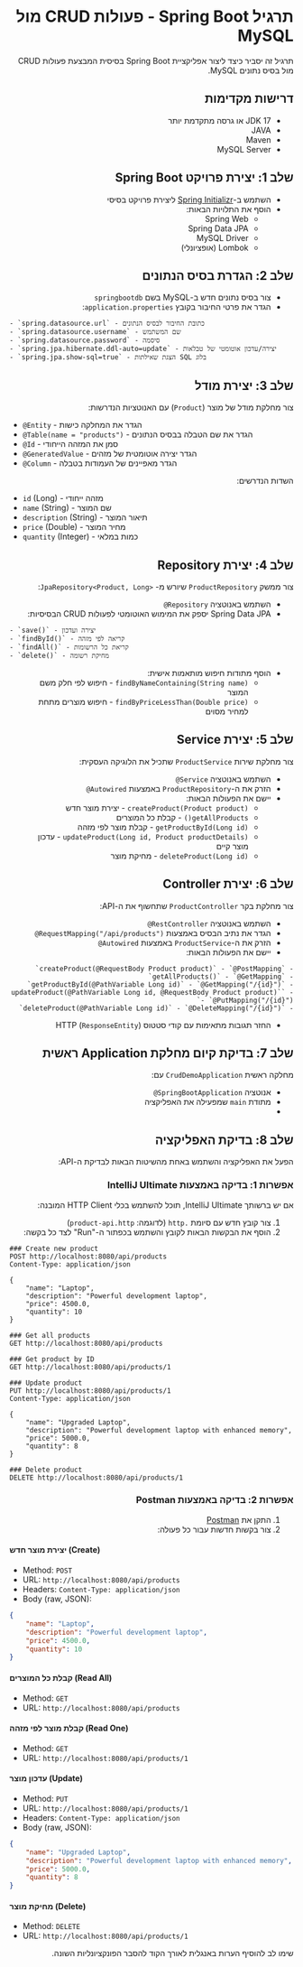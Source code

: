 <div dir="rtl">

# תרגיל Spring Boot - פעולות CRUD מול MySQL

תרגיל זה יסביר כיצד ליצור אפליקציית Spring Boot בסיסית המבצעת פעולות CRUD מול בסיס נתונים MySQL.

## דרישות מקדימות

- JDK 17 או גרסה מתקדמת יותר
- JAVA
- Maven 
- MySQL Server

## שלב 1: יצירת פרויקט Spring Boot

- השתמש ב-[Spring Initializr](https://start.spring.io/) ליצירת פרויקט בסיסי
- הוסף את התלויות הבאות:
    - Spring Web
    - Spring Data JPA
    - MySQL Driver
    - Lombok (אופציונלי)

## שלב 2: הגדרת בסיס הנתונים

- צור בסיס נתונים חדש ב-MySQL בשם `springbootdb`
- הגדר את פרטי החיבור בקובץ `application.properties`:

</div>

    - `spring.datasource.url` - כתובת החיבור לבסיס הנתונים
    - `spring.datasource.username` - שם המשתמש
    - `spring.datasource.password` - סיסמה
    - `spring.jpa.hibernate.ddl-auto=update` - יצירה/עדכון אוטומטי של טבלאות
    - `spring.jpa.show-sql=true` - הצגת שאילתות SQL בלוג

<div dir="rtl">

## שלב 3: יצירת מודל

צור מחלקת מודל של מוצר (`Product`) עם האנוטציות הנדרשות:

</div>

- `@Entity` - הגדר את המחלקה כישות
- `@Table(name = "products")` - הגדר את שם הטבלה בבסיס הנתונים
- `@Id` - סמן את המזהה הייחודי
- `@GeneratedValue` - הגדר יצירה אוטומטית של מזהים
- `@Column` - הגדר מאפיינים של העמודות בטבלה

<div dir="rtl">

השדות הנדרשים:

</div>

- `id` (Long) - מזהה ייחודי
- `name` (String) - שם המוצר
- `description` (String) - תיאור המוצר
- `price` (Double) - מחיר המוצר
- `quantity` (Integer) - כמות במלאי

<div dir="rtl">

## שלב 4: יצירת Repository

צור ממשק `ProductRepository` שיורש מ- `<JpaRepository<Product, Long`:

- השתמש באנוטציה `Repository@`
- Spring Data JPA יספק את המימוש האוטומטי לפעולות CRUD הבסיסיות:

</div>

    - `save()` - יצירה ועדכון
    - `findById()` - קריאה לפי מזהה
    - `findAll()` - קריאת כל הרשומות
    - `delete()` - מחיקת רשומה

<div dir="rtl">

- הוסף מתודות חיפוש מותאמות אישית:
    - `findByNameContaining(String name)` - חיפוש לפי חלק משם המוצר
    - `findByPriceLessThan(Double price)` - חיפוש מוצרים מתחת למחיר מסוים

<div dir="rtl">

## שלב 5: יצירת Service

צור מחלקת שירות `ProductService` שתכיל את הלוגיקה העסקית:

</div>

- השתמש באנוטציה `Service@`
- הזרק את ה-`ProductRepository` באמצעות `Autowired@`
- יישם את הפעולות הבאות:
    - `createProduct(Product product)` - יצירת מוצר חדש
    - `getAllProducts()` - קבלת כל המוצרים
    - `getProductById(Long id)` - קבלת מוצר לפי מזהה
    - `updateProduct(Long id, Product productDetails)` - עדכון מוצר קיים
    - `deleteProduct(Long id)` - מחיקת מוצר

<div dir="rtl">

## שלב 6: יצירת Controller

צור מחלקת בקר `ProductController` שתחשוף את ה-API:



- השתמש באנוטציה `RestController@`
- הגדר את נתיב הבסיס באמצעות `RequestMapping("/api/products")@`
- הזרק את ה-`ProductService` באמצעות `Autowired@`
- יישם את הפעולות הבאות:

</div>

    - `createProduct(@RequestBody Product product)` - `@PostMapping`
    - `getAllProducts()` - `@GetMapping`
    - `getProductById(@PathVariable Long id)` - `@GetMapping("/{id}")`
    - `updateProduct(@PathVariable Long id, @RequestBody Product product)` - `@PutMapping("/{id}")`
    - `deleteProduct(@PathVariable Long id)` - `@DeleteMapping("/{id}")`

- החזר תגובות מתאימות עם קודי סטטוס HTTP (`ResponseEntity`)

<div dir="rtl">

## שלב 7: בדיקת קיום מחלקת Application ראשית

 מחלקה ראשית `CrudDemoApplication` עם:

- אנוטציה `SpringBootApplication@`
- מתודת `main` שמפעילה את האפליקציה
- 
## שלב 8: בדיקת האפליקציה

הפעל את האפליקציה והשתמש באחת מהשיטות הבאות לבדיקת ה-API:

### אפשרות 1: בדיקה באמצעות IntelliJ Ultimate

אם יש ברשותך IntelliJ Ultimate, תוכל להשתמש בכלי HTTP Client המובנה:



1. צור קובץ חדש עם סיומת `.http` (לדוגמה: `product-api.http`)
2. הוסף את הבקשות הבאות לקובץ והשתמש בכפתור ה-"Run" לצד כל בקשה:

</div>

<div dir="ltr">

```http
### Create new product
POST http://localhost:8080/api/products
Content-Type: application/json

{
    "name": "Laptop",
    "description": "Powerful development laptop",
    "price": 4500.0,
    "quantity": 10
}

### Get all products
GET http://localhost:8080/api/products

### Get product by ID
GET http://localhost:8080/api/products/1

### Update product
PUT http://localhost:8080/api/products/1
Content-Type: application/json

{
    "name": "Upgraded Laptop",
    "description": "Powerful development laptop with enhanced memory",
    "price": 5000.0,
    "quantity": 8
}

### Delete product
DELETE http://localhost:8080/api/products/1
```

</div>

<div dir="rtl">

### אפשרות 2: בדיקה באמצעות Postman

1. התקן את [Postman](https://www.postman.com/downloads/)
2. צור בקשות חדשות עבור כל פעולה:


</div>

<div dir="ltr">

#### יצירת מוצר חדש (Create)

- Method: `POST`
- URL: `http://localhost:8080/api/products`
- Headers: `Content-Type: application/json`
- Body (raw, JSON):
```json
{
    "name": "Laptop",
    "description": "Powerful development laptop",
    "price": 4500.0,
    "quantity": 10
}
```

#### קבלת כל המוצרים (Read All)
- Method: `GET`
- URL: `http://localhost:8080/api/products`

#### קבלת מוצר לפי מזהה (Read One)
- Method: `GET`
- URL: `http://localhost:8080/api/products/1`

#### עדכון מוצר (Update)
- Method: `PUT`
- URL: `http://localhost:8080/api/products/1`
- Headers: `Content-Type: application/json`
- Body (raw, JSON):
```json
{
    "name": "Upgraded Laptop",
    "description": "Powerful development laptop with enhanced memory",
    "price": 5000.0,
    "quantity": 8
}
```

#### מחיקת מוצר (Delete)
- Method: `DELETE`
- URL: `http://localhost:8080/api/products/1`


</div>

<div dir="rtl">

שימו לב להוסיף הערות באנגלית לאורך הקוד להסבר הפונקציונליות השונה.

</div>